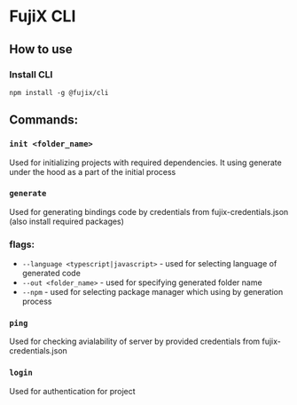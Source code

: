 # FujiX CLI
## How to use

### Install CLI
```
npm install -g @fujix/cli
```

## Commands:

### `init <folder_name>`
Used for initializing projects with required dependencies. It using generate under the hood as a part of the initial process

### `generate`
Used for generating bindings code by credentials from fujix-credentials.json (also install required packages)

### flags:
  - `--language <typescript|javascript>` - used for selecting language of generated code
  - `--out <folder_name>` - used for specifying generated folder name
  - `--npm` - used for selecting package manager which using by generation process


### `ping`
Used for checking avialability of server by provided credentials from fujix-credentials.json

### `login`
Used for authentication for project




